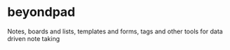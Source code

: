 # beyondpad
Notes, boards and lists, templates and forms, tags and other tools for data driven note taking
